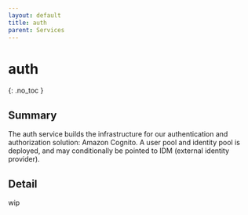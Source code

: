 ```yaml
---
layout: default
title: auth
parent: Services
---
```


# auth
{: .no_toc }

## Summary
The auth service builds the infrastructure for our authentication and authorization solution:  Amazon Cognito.  A user pool and identity pool is deployed, and may conditionally be pointed to IDM (external identity provider).

## Detail
wip